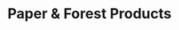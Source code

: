 ---
title: Paper & Forest Products
slug: paper-forest-products
taxonomy:
	tag: industry
content:
    items:
        '@taxonomy.industry': paper-forest-products
    order:
        by: date
        dir: desc
---